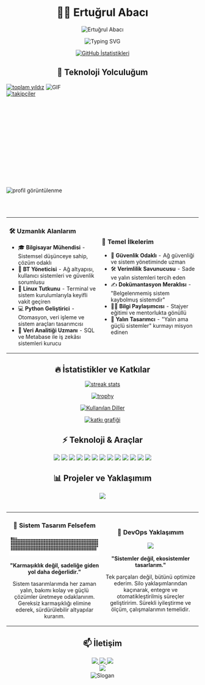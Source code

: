 # <div align="center">👨‍💻 Ertuğrul Abacı</div>

<div align="center">
  <img src="https://capsule-render.vercel.app/api?type=waving&color=0891b2&height=200&section=header&text=Ertuğrul%20Abacı&fontSize=50&fontColor=ffffff&animation=fadeIn&fontAlignY=38" alt="Ertuğrul Abacı" />
</div>

<p align="center">
  <img src="https://readme-typing-svg.demolab.com?font=Fira+Code&size=22&pause=1000&color=0891B2&center=true&vCenter=true&width=440&lines=Bilgisayar+Mühendisi;BT+Yöneticisi;Linux+Tutkunu;Sistem+Mimarı;Veri+Analisti" alt="Typing SVG" />
</p>

<div align="center">
  <a href="https://github.com/eabaci42">
    <img src="https://github-readme-stats-git-masterrstaa-rickstaa.vercel.app/api?username=eabaci42&show_icons=true&theme=tokyonight&hide_title=true&count_private=true" alt="GitHub İstatistikleri" />
  </a>
</div>

## <div align="center">💫 Teknoloji Yolculuğum</div>

<img align="right" height="270" width="400" alt="GIF" src="https://media.giphy.com/media/SWoSkN6DxTszqIKEqv/giphy.gif" />

<p align="left"> 
  <a href="https://github.com/eabaci42?tab=repositories&sort=stargazers">
    <img alt="toplam yıldız" title="Yıldız Sayısı" src="https://custom-icon-badges.demolab.com/github/stars/eabaci42?color=55960c&style=for-the-badge&labelColor=488207&logo=star"/>
  </a>
  <a href="https://github.com/eabaci42?tab=followers">
    <img alt="takipçiler" title="Beni GitHub'da takip et" src="https://custom-icon-badges.demolab.com/github/followers/eabaci42?color=236ad3&labelColor=1155ba&style=for-the-badge&logo=person-add&label=Takipçi&logoColor=white"/>
  </a>
  <img src="https://komarev.com/ghpvc/?username=eabaci42&label=Profil%20Görüntülenme&color=0e75b6&style=for-the-badge" alt="profil görüntülenme" />
</p>

<br/><br/>

<table align="center">
  <tr>
    <td>
      <h3>🛠️ Uzmanlık Alanlarım</h3>
      <ul>
        <li>🎓 <b>Bilgisayar Mühendisi</b> - Sistemsel düşünceye sahip, çözüm odaklı</li>
        <li>💼 <b>BT Yöneticisi</b> - Ağ altyapısı, kullanıcı sistemleri ve güvenlik sorumlusu</li>
        <li>🐧 <b>Linux Tutkunu</b> - Terminal ve sistem kurulumlarıyla keyifli vakit geçiren</li>
        <li>💻 <b>Python Geliştirici</b> - Otomasyon, veri işleme ve sistem araçları tasarımcısı</li>
        <li>🧠 <b>Veri Analitiği Uzmanı</b> - SQL ve Metabase ile iş zekâsı sistemleri kurucu</li>
      </ul>
    </td>
    <td>
      <h3>🧩 Temel İlkelerim</h3>
      <ul>
        <li>🔐 <b>Güvenlik Odaklı</b> - Ağ güvenliği ve sistem yönetiminde uzman</li>
        <li>🛠️ <b>Verimlilik Savunucusu</b> - Sade ve yalın sistemleri tercih eden</li>
        <li>✍️ <b>Dokümantasyon Meraklısı</b> - "Belgelenmemiş sistem kaybolmuş sistemdir"</li>
        <li>👨‍🏫 <b>Bilgi Paylaşımcısı</b> - Stajyer eğitimi ve mentorlukta gönüllü</li>
        <li>🎯 <b>Yalın Tasarımcı</b> - "Yalın ama güçlü sistemler" kurmayı misyon edinen</li>
      </ul>
    </td>
  </tr>
</table>

## <div align="center">🔥 İstatistikler ve Katkılar</div>

<div align="center">
  <a href="https://github.com/eabaci42">
    <img src="https://github-readme-streak-stats.herokuapp.com/?user=eabaci42&theme=tokyonight&hide_border=true" alt="streak stats"/>
  </a>
</div>

<p align="center">
  <a href="https://github.com/eabaci42">
    <img src="https://github-profile-trophy.vercel.app/?username=eabaci42&theme=nord&margin-w=15&margin-h=15&column=7&no-frame=true" alt="trophy" />
  </a>
</p>

<div align="center">
  <a href="https://github.com/eabaci42">
    <img alt="Kullanılan Diller" src="https://github-readme-stats-git-masterrstaa-rickstaa.vercel.app/api/top-langs/?username=eabaci42&langs_count=8&layout=compact&theme=tokyonight&hide_border=true" alt="language graph"/>
  </a>
</div>

<p align="center">
  <a href="https://github.com/eabaci42">
    <img src="https://github-readme-activity-graph.vercel.app/graph?username=eabaci42&theme=react-dark&hide_border=true" alt="katkı grafiği"/>
  </a>
</p>

## <div align="center">⚡ Teknoloji & Araçlar</div>

<div align="center">
  <img src="https://img.shields.io/badge/Python-3776AB?style=for-the-badge&logo=python&logoColor=white" />
  <img src="https://img.shields.io/badge/Linux-FCC624?style=for-the-badge&logo=linux&logoColor=black" />
  <img src="https://img.shields.io/badge/SQL-4479A1?style=for-the-badge&logo=mysql&logoColor=white" />
  <img src="https://img.shields.io/badge/Bash-121011?style=for-the-badge&logo=gnu-bash&logoColor=white" />
  <img src="https://img.shields.io/badge/Docker-2496ED?style=for-the-badge&logo=docker&logoColor=white" />
  <img src="https://img.shields.io/badge/Git-F05032?style=for-the-badge&logo=git&logoColor=white" />
  <img src="https://img.shields.io/badge/Cisco-1BA0D7?style=for-the-badge&logo=cisco&logoColor=white" />
  <img src="https://img.shields.io/badge/Windows_Server-0078D6?style=for-the-badge&logo=windows&logoColor=white" />
  <img src="https://img.shields.io/badge/Azure-0089D6?style=for-the-badge&logo=microsoft-azure&logoColor=white" />
  <img src="https://img.shields.io/badge/Metabase-509EE3?style=for-the-badge&logo=metabase&logoColor=white" />
  <img src="https://img.shields.io/badge/VirtualBox-183A61?style=for-the-badge&logo=virtualbox&logoColor=white" />
  <img src="https://img.shields.io/badge/NGINX-009639?style=for-the-badge&logo=nginx&logoColor=white" />
  <img src="https://img.shields.io/badge/AWS-232F3E?style=for-the-badge&logo=amazon-aws&logoColor=white" />
</div>

## <div align="center">📊 Projeler ve Yaklaşımım</div>

<div align="center">
  <a href="https://github.com/eabaci42/eabaci42">
    <img src="https://github-readme-stats-git-masterrstaa-rickstaa.vercel.app/api/pin/?username=eabaci42&repo=eabaci42&theme=tokyonight" />
  </a>
</div>

<br/>

<table align="center">
  <tr>
    <td width="50%" align="center">
      <h3>📝 Sistem Tasarım Felsefem</h3>
      <img src="https://raw.githubusercontent.com/platane/platane/output/github-contribution-grid-snake-dark.svg" width="100%" />
      <p><b>"Karmaşıklık değil, sadeliğe giden yol daha değerlidir."</b></p>
      <p>Sistem tasarımlarımda her zaman yalın, bakımı kolay ve güçlü çözümler üretmeye odaklanırım. Gereksiz karmaşıklığı elimine ederek, sürdürülebilir altyapılar kurarım.</p>
    </td>
    <td width="50%" align="center">
      <h3>🔄 DevOps Yaklaşımım</h3>
      <img src="https://media.giphy.com/media/juua9i2c2fA0AIp2iq/giphy.gif" width="100%" />
      <p><b>"Sistemler değil, ekosistemler tasarlarım."</b></p>
      <p>Tek parçaları değil, bütünü optimize ederim. Silo yaklaşımlarından kaçınarak, entegre ve otomatikleştirilmiş süreçler geliştiririm. Sürekli iyileştirme ve ölçüm, çalışmalarımın temelidir.</p>
    </td>
  </tr>
</table>

## <div align="center">📫 İletişim</div>

<div align="center">
  <a href="mailto:ertugrul@atikrost.com">
    <img src="https://img.shields.io/badge/Email-ertugrul@atikrost.com-D14836?style=for-the-badge&logo=gmail&logoColor=white" />
  </a>
  <a href="https://www.linkedin.com/in/eabaci42">
    <img src="https://img.shields.io/badge/LinkedIn-eabaci42-0077B5?style=for-the-badge&logo=linkedin&logoColor=white" />
  </a>
  <a href="https://github.com/eabaci42">
    <img src="https://img.shields.io/badge/GitHub-eabaci42-181717?style=for-the-badge&logo=github&logoColor=white" />
  </a>
</div>

<div align="center">
  <img src="https://capsule-render.vercel.app/api?type=waving&color=0891b2&height=150&section=footer&fontSize=30"/>
</div>

<div align="center">
  <img src="https://readme-typing-svg.demolab.com?font=Fira+Code&size=18&pause=1000&color=0891b2&center=true&vCenter=true&width=500&lines=Her+soruna+yalın+bir+çözüm+vardır...;Her+sistem+bir+ekosistemin+parçasıdır...;Her+başarı+disiplinli+çalışmanın+ürünüdür...;Kod+yazmıyorum,+çözüm+üretiyorum." alt="Slogan" />
</div>
